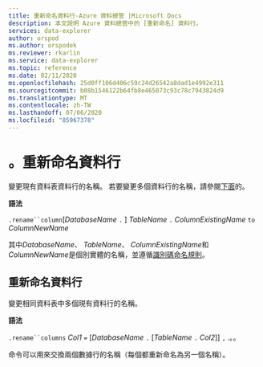 ```yaml
---
title: 重新命名資料行-Azure 資料總管 |Microsoft Docs
description: 本文說明 Azure 資料總管中的 [重新命名] 資料行。
services: data-explorer
author: orspod
ms.author: orspodek
ms.reviewer: rkarlin
ms.service: data-explorer
ms.topic: reference
ms.date: 02/11/2020
ms.openlocfilehash: 25d0ff106d406c59c24d26542a8dad1e4992e311
ms.sourcegitcommit: b08b1546122b64fb8e465073c93c78c7943824d9
ms.translationtype: MT
ms.contentlocale: zh-TW
ms.lasthandoff: 07/06/2020
ms.locfileid: "85967378"
---
```

# <a name="rename-column"></a>。重新命名資料行

變更現有資料表資料行的名稱。
若要變更多個資料行的名稱，請參閱[下面](#rename-columns)的。

**語法**

`.rename``column`[*DatabaseName* `.` ] *TableName* `.` *ColumnExistingName* `to` *ColumnNewName*

其中*DatabaseName*、 *TableName*、 *ColumnExistingName*和*ColumnNewName*是個別實體的名稱，並遵循[識別碼命名規則](../query/schema-entities/entity-names.md)。

## <a name="rename-columns"></a>重新命名資料行

變更相同資料表中多個現有資料行的名稱。

**語法**

`.rename``columns` *Col1* `=` [*DatabaseName* `.` [*TableName* `.` *Col2*]] `,` .。。

命令可以用來交換兩個數據行的名稱（每個都重新命名為另一個名稱）。
